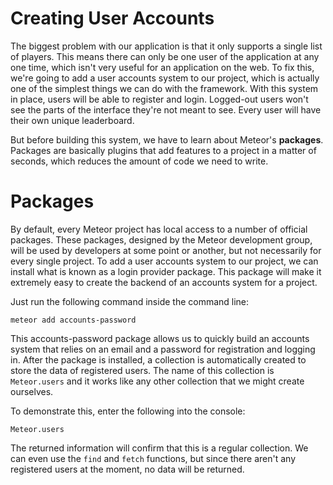 # Creating User Accounts

The biggest problem with our application is that it only supports a single list of players. This means there can only be one user of the application at any one time, which isn't very useful for an application on the web. To fix this, we're going to add a user accounts system to our project, which is actually one of the simplest things we can do with the framework. With this system in place, users will be able to register and login. Logged-out users won't see the parts of the interface they're not meant to see. Every user will have their own unique leaderboard.

But before building this system, we have to learn about Meteor's **packages**. Packages are basically plugins that add features to a project in a matter of seconds, which reduces the amount of code we need to write.

# Packages

By default, every Meteor project has local access to a number of official packages. These packages, designed by the Meteor development group, will be used by developers at some point or another, but not necessarily for every single project. To add a user accounts system to our project, we can install what is known as a login provider package. This package will make it extremely easy to create the backend of an accounts system for a project.

Just run the following command inside the command line:

```
meteor add accounts-password
```

This accounts-password package allows us to quickly build an accounts system that relies on an email and a password for registration and logging in. After the package is installed, a collection is automatically created to store the data of registered users. The name of this collection is `Meteor.users` and it works like any other collection that we might create ourselves.

To demonstrate this, enter the following into the console:

```
Meteor.users
```

The returned information will confirm that this is a regular collection. We can even use the `find` and `fetch` functions, but since there aren't any registered users at the moment, no data will be returned.